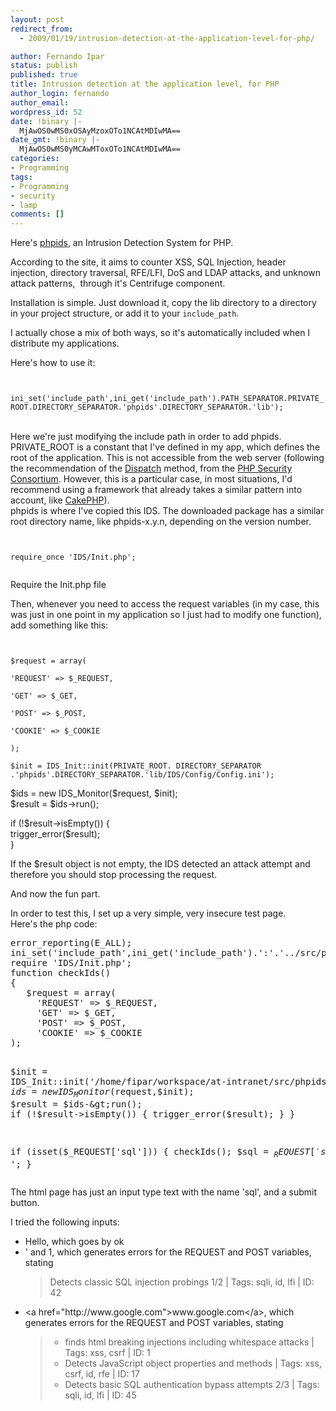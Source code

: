 ```yaml
---
layout: post
redirect_from:
  - 2009/01/19/intrusion-detection-at-the-application-level-for-php/

author: Fernando Ipar
status: publish
published: true
title: Intrusion detection at the application level, for PHP
author_login: fernando
author_email: 
wordpress_id: 52
date: !binary |-
  MjAwOS0wMS0xOSAyMzoxOTo1NCAtMDIwMA==
date_gmt: !binary |-
  MjAwOS0wMS0yMCAwMToxOTo1NCAtMDIwMA==
categories:
- Programming
tags:
- Programming
- security
- lamp
comments: []
---
```

<p>Here's <a title="Intrusion Detection System for PHP" href="http://php-ids.org/" target="_self">phpids</a>, an Intrusion Detection System for PHP.</p>
<p>According to the site, it aims to counter XSS, SQL Injection, header injection, directory traversal, RFE/LFI, DoS and LDAP attacks, and unknown attack patterns,  through it's Centrifuge component.</p>
<p>Installation is simple. Just download it, copy the lib directory to a directory in your project structure, or add it to your <code>include_path</code>.</p>
<p>I actually chose a mix of both ways, so it's automatically included when I distribute my applications.</p>
<p>Here's how to use it:</p>
<p><code><br />
ini_set('include_path',ini_get('include_path').PATH_SEPARATOR.PRIVATE_ROOT.DIRECTORY_SEPARATOR.'phpids'.DIRECTORY_SEPARATOR.'lib');<br />
</code><br />
Here we're just modifying the include path in order to add phpids.<br />
PRIVATE_ROOT is a constant that I've defined in my app, which defines the root of the application. This is not accessible from the web server (following the recommendation of the <a href="http://phpsec.org/projects/guide/1.html#1.4.1">Dispatch</a> method, from the <a href="http://phpsec.org">PHP Security Consortium</a>. However, this is a particular case, in most situations, I'd recommend using a framework that already takes a similar pattern into account, like <a href="http://cakephp.org/">CakePHP</a>).<br />
phpids is where I've copied this IDS. The downloaded package has a similar root directory name, like phpids-x.y.n, depending on the version number.</p>
<p><code><br />
require_once 'IDS/Init.php';<br />
</code></p>
<p>Require the Init.php file</p>
<p>Then, whenever you need to access the request variables (in my case, this was just in one point in my application so I just had to modify one function), add something like this:</p>
<p><code><br />
$request = array(<br />
'REQUEST' =&gt; $_REQUEST,<br />
'GET' =&gt; $_GET,<br />
'POST' =&gt; $_POST,<br />
'COOKIE' =&gt; $_COOKIE<br />
);<br />
$init = IDS_Init::init(PRIVATE_ROOT. DIRECTORY_SEPARATOR .'phpids'.DIRECTORY_SEPARATOR.'lib/IDS/Config/Config.ini');</code></p>
<p>$ids = new IDS_Monitor($request, $init);<br />
$result = $ids-&gt;run();</p>
<p>if (!$result-&gt;isEmpty()) {<br />
trigger_error($result);<br />
}</p>
<p>If the $result object is not empty, the IDS detected an attack attempt and therefore you should stop processing the request.</p>
<p>And now the fun part.</p>
<p>In order to test this, I set up a very simple, very insecure test page.<br />
Here's the php code:</p>
<pre>error_reporting(E_ALL);
ini_set('include_path',ini_get('include_path').':'.'../src/phpids/lib');
require 'IDS/Init.php';
function checkIds()
{
   $request = array(
     'REQUEST' =&gt; $_REQUEST,
     'GET' =&gt; $_GET,
     'POST' =&gt; $_POST,
     'COOKIE' =&gt; $_COOKIE
);

$init = IDS_Init::init('/home/fipar/workspace/at-intranet/src/phpids/lib/IDS/Config/Config.ini');
$ids = new IDS_Monitor($request,$init);
$result = $ids-&gt;run();
if (!$result-&gt;isEmpty()) {
     trigger_error($result);
}
}

if (isset($_REQUEST['sql'])) {
     checkIds();
     $sql = $_REQUEST['sql'];
     print 'Form says '.$sql.'
';
}</pre>
<p>The html page has just an input type text with the name 'sql', and a submit button.</p>
<p>I tried the following inputs:</p>
<ul>
<li>Hello, which goes by ok</li>
<li>' and 1, which generates errors for the REQUEST and POST variables, stating<br />
<blockquote><p>Detects classic SQL injection probings 1/2 | Tags: sqli, id, lfi | ID: 42</p></blockquote>
</li>
<li>&lt;a href="http://www.google.com"&gt;www.google.com&lt;/a&gt;, which generates errors for the REQUEST and POST variables, stating<br />
<blockquote>
<ul>
<li>finds html breaking injections including whitespace attacks | Tags: xss, csrf | ID: 1</li>
<li>Detects JavaScript object properties and methods | Tags: xss, csrf, id, rfe | ID: 17</li>
<li>Detects basic SQL authentication bypass attempts 2/3 | Tags: sqli, id, lfi | ID: 45</li>
</ul>
</blockquote>
</li>
</ul>
